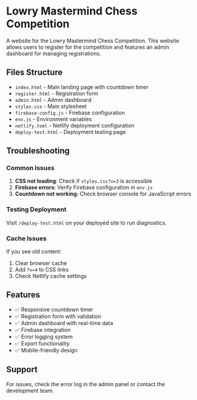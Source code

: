# Lowry Mastermind Chess Competition

A website for the Lowry Mastermind Chess Competition. This website allows users to register for the competition and features an admin dashboard for managing registrations.

## Files Structure

- `index.html` - Main landing page with countdown timer
- `register.html` - Registration form
- `admin.html` - Admin dashboard
- `styles.css` - Main stylesheet
- `firebase-config.js` - Firebase configuration
- `env.js` - Environment variables
- `netlify.toml` - Netlify deployment configuration
- `deploy-test.html` - Deployment testing page

## Troubleshooting

### Common Issues

1. **CSS not loading**: Check if `styles.css?v=3` is accessible
2. **Firebase errors**: Verify Firebase configuration in `env.js`
3. **Countdown not working**: Check browser console for JavaScript errors

### Testing Deployment

Visit `/deploy-test.html` on your deployed site to run diagnostics.

### Cache Issues

If you see old content:
1. Clear browser cache
2. Add `?v=4` to CSS links
3. Check Netlify cache settings

## Features

- ✅ Responsive countdown timer
- ✅ Registration form with validation
- ✅ Admin dashboard with real-time data
- ✅ Firebase integration
- ✅ Error logging system
- ✅ Export functionality
- ✅ Mobile-friendly design

## Support

For issues, check the error log in the admin panel or contact the development team.
